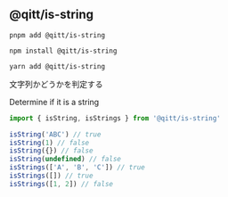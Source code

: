 ## @qitt/is-string

```shell
pnpm add @qitt/is-string
```

```shell
npm install @qitt/is-string
```

```shell
yarn add @qitt/is-string
```

文字列かどうかを判定する

Determine if it is a string

```js
import { isString, isStrings } from '@qitt/is-string'

isString('ABC') // true
isString(1) // false
isString({}) // false
isString(undefined) // false
isStrings(['A', 'B', 'C']) // true
isStrings([]) // true
isStrings([1, 2]) // false
```
